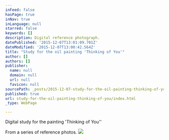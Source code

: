 ```yaml
---
inFeed: false
hasPage: true
inNav: true
inLanguage: null
starred: false
keywords: []
description: Digital reference photograph.
datePublished: '2015-12-07T13:01:09.701Z'
dateModified: '2015-12-07T13:00:42.564Z'
title: "Study for the oil painting 'Thinking of You'"
author: []
authors: []
publisher:
  name: null
  domain: null
  url: null
  favicon: null
sourcePath: _posts/2015-12-07-study-for-the-oil-painting-thinking-of-you.md
published: true
url: study-for-the-oil-painting-thinking-of-you/index.html
_type: WebPage

---
```

Digital study for the painting 'Thinking of You''

From a series of reference photos.  ![](https://the-grid-user-content.s3-us-west-2.amazonaws.com/b2cd10c8-bd3a-4b44-93b8-287334b27928.jpg)